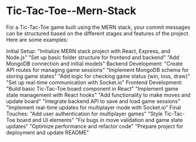 # Tic-Tac-Toe--Mern-Stack
For a Tic-Tac-Toe game built using the MERN stack, your commit messages can be structured based on the different stages and features of the project. Here are some examples:

Initial Setup:
"Initialize MERN stack project with React, Express, and Node.js"
"Set up basic folder structure for frontend and backend"
"Add MongoDB connection and initial models"
Backend Development:
"Create API routes for managing game sessions"
"Implement MongoDB schema for storing game states"
"Add logic for checking game status (win, loss, draw)"
"Set up real-time communication with Socket.io"
Frontend Development:
"Build basic Tic-Tac-Toe board component in React"
"Implement game state management with React hooks"
"Add functionality to make moves and update board"
"Integrate backend API to save and load game sessions"
"Implement real-time updates for multiplayer mode with Socket.io"
Final Touches:
"Add user authentication for multiplayer games"
"Style Tic-Tac-Toe board and UI elements"
"Fix bugs in move validation and game state updates"
"Optimize performance and refactor code"
"Prepare project for deployment and update README"
